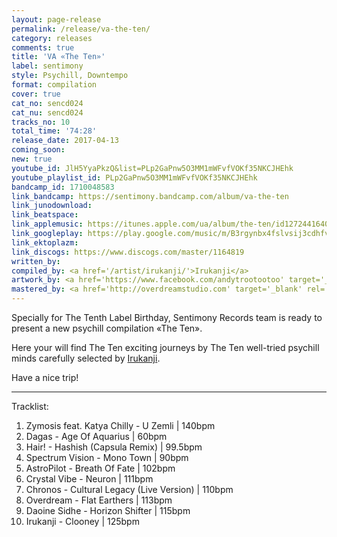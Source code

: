 ```yaml
---
layout: page-release
permalink: /release/va-the-ten/
category: releases
comments: true
title: 'VA «The Ten»'
label: sentimony
style: Psychill, Downtempo
format: compilation
cover: true
cat_no: sencd024
cat_nu: sencd024
tracks_no: 10
total_time: '74:28'
release_date: 2017-04-13
coming_soon: 
new: true
youtube_id: JlH5YyaPkzQ&list=PLp2GaPnw5O3MM1mWFvfVOKf35NKCJHEhk
youtube_playlist_id: PLp2GaPnw5O3MM1mWFvfVOKf35NKCJHEhk
bandcamp_id: 1710048583
link_bandcamp: https://sentimony.bandcamp.com/album/va-the-ten
link_junodownload: 
link_beatspace: 
link_applemusic: https://itunes.apple.com/ua/album/the-ten/id1272441640?l=uk
link_googleplay: https://play.google.com/music/m/B3rgynbx4fslvsij3cdhfvbfijq?t=The_Ten
link_ektoplazm: 
link_discogs: https://www.discogs.com/master/1164819
written_by: 
compiled_by: <a href='/artist/irukanji/'>Irukanji</a>
artwork_by: <a href='https://www.facebook.com/andytrootootoo' target='_blank' rel='noopener'>Trootootoo</a>
mastered_by: <a href='http://overdreamstudio.com' target='_blank' rel='noopener'>Makus @ Overdream Studio</a>
---
```


Specially for The Tenth Label Birthday, Sentimony Records team is ready to present a new psychill compilation «The Ten».

Here your will find The Ten exciting journeys by The Ten well-tried psychill minds carefully selected by <a href='/artist/irukanji/'>Irukanji</a>.

Have a nice trip!

---
Tracklist:

01. Zymosis feat. Katya Chilly - U Zemli \| 140bpm
02. Dagas - Age Of Aquarius \| 60bpm
03. Hair! - Hashish (Capsula Remix) \| 99.5bpm
04. Spectrum Vision - Mono Town \| 90bpm
05. AstroPilot - Breath Of Fate \| 102bpm
06. Crystal Vibe - Neuron \| 111bpm
07. Chronos - Cultural Legacy (Live Version) \| 110bpm
08. Overdream - Flat Earthers \| 113bpm
09. Daoine Sidhe - Horizon Shifter \| 115bpm
10. Irukanji - Clooney \| 125bpm
